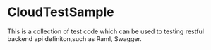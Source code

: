 # CloudTestSample
This is a collection of test code which can be used to testing restful backend api definiton,such as Raml, Swagger.
